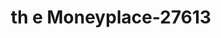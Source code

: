 ---
f_zip-code: 38261
f_state-code: TN
title: th e Moneyplace-27613
f_phone: 731-885-7500
f_city-only: Union City
f_address: 800 E Reelfoot Ave Union City
f_location-unique-id: '27613'
slug: th-e-moneyplace-27613
updated-on: '2024-05-30T13:46:58.046Z'
created-on: '2024-05-30T13:36:59.803Z'
published-on: '2024-05-30T13:54:32.469Z'
f_city-state: cms/city/union-city-tn.md
f_company: cms/company/th-e-moneyplace.md
f_state: cms/state/tennessee.md
layout: '[payday-loan].html'
tags: payday-loan
---